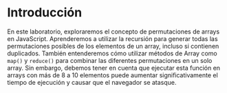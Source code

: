 # Introducción

En este laboratorio, exploraremos el concepto de permutaciones de arrays en JavaScript. Aprenderemos a utilizar la recursión para generar todas las permutaciones posibles de los elementos de un array, incluso si contienen duplicados. También entenderemos cómo utilizar métodos de Array como `map()` y `reduce()` para combinar las diferentes permutaciones en un solo array. Sin embargo, debemos tener en cuenta que ejecutar esta función en arrays con más de 8 a 10 elementos puede aumentar significativamente el tiempo de ejecución y causar que el navegador se atasque.
